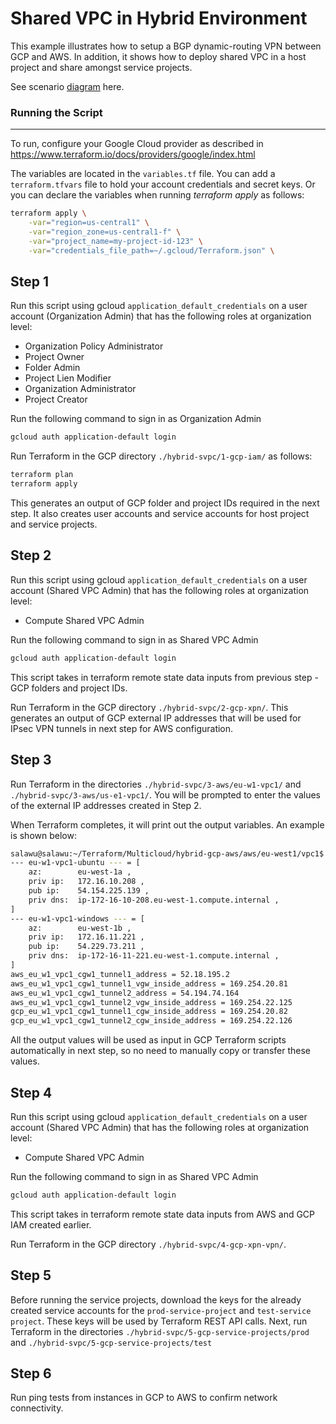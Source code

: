 # Shared VPC in Hybrid Environment

This example illustrates how to setup a BGP dynamic-routing VPN between GCP and AWS. In addition, it shows how to deploy shared VPC in a host project and share amongst service projects.

See scenario [diagram] here.

### Running the Script
---
To run, configure your Google Cloud provider as described in https://www.terraform.io/docs/providers/google/index.html

The variables are located in the `variables.tf` file. You can add a `terraform.tfvars` file to hold your account credentials and secret keys.
Or you can declare the variables when running *terraform apply* as follows:
```sh
terraform apply \
	-var="region=us-central1" \
	-var="region_zone=us-central1-f" \
	-var="project_name=my-project-id-123" \
	-var="credentials_file_path=~/.gcloud/Terraform.json" \
```

## Step 1
Run this script using gcloud `application_default_credentials` on a user account (Organization Admin) that has the following roles at organization level:
- Organization Policy Administrator
- Project Owner
- Folder Admin
- Project Lien Modifier
- Organization Administrator
- Project Creator

Run the following command to sign in as Organization Admin
```sh
gcloud auth application-default login
```

Run Terraform in the GCP directory `./hybrid-svpc/1-gcp-iam/` as follows:
```sh
terraform plan
terraform apply
```
This generates an output of GCP folder and project IDs required in the next step. It also creates user accounts and service accounts for host project and service projects.


## Step 2
Run this script using gcloud `application_default_credentials` on a user account (Shared VPC Admin) that has the following roles at organization level:
- Compute Shared VPC Admin

Run the following command to sign in as Shared VPC Admin
```sh
gcloud auth application-default login
```
This script takes in terraform remote state data inputs from previous step - GCP folders and project IDs.

Run Terraform in the GCP directory `./hybrid-svpc/2-gcp-xpn/`.
This generates an output of GCP external IP addresses that will be used for IPsec VPN tunnels in next step for AWS configuration.

## Step 3
Run Terraform in the directories `./hybrid-svpc/3-aws/eu-w1-vpc1/` and `./hybrid-svpc/3-aws/us-e1-vpc1/`.
You will be prompted to enter the values of the external IP addresses created in Step 2.

When Terraform completes, it will print out the output variables. An example is shown below:
```sh
salawu@salawu:~/Terraform/Multicloud/hybrid-gcp-aws/aws/eu-west1/vpc1$ terraform output
--- eu-w1-vpc1-ubuntu --- = [
    az:        eu-west-1a ,
    priv ip:   172.16.10.208 ,
    pub ip:    54.154.225.139 ,
    priv dns:  ip-172-16-10-208.eu-west-1.compute.internal ,
]
--- eu-w1-vpc1-windows --- = [
    az:        eu-west-1b ,
    priv ip:   172.16.11.221 ,
    pub ip:    54.229.73.211 ,
    priv dns:  ip-172-16-11-221.eu-west-1.compute.internal ,
]
aws_eu_w1_vpc1_cgw1_tunnel1_address = 52.18.195.2
aws_eu_w1_vpc1_cgw1_tunnel1_vgw_inside_address = 169.254.20.81
aws_eu_w1_vpc1_cgw1_tunnel2_address = 54.194.74.164
aws_eu_w1_vpc1_cgw1_tunnel2_vgw_inside_address = 169.254.22.125
gcp_eu_w1_vpc1_cgw1_tunnel1_cgw_inside_address = 169.254.20.82
gcp_eu_w1_vpc1_cgw1_tunnel2_cgw_inside_address = 169.254.22.126
```
All the output values will be used as input in GCP Terraform scripts automatically in next step, so no need to manually copy or transfer these values.

## Step 4
Run this script using gcloud `application_default_credentials` on a user account (Shared VPC Admin) that has the following roles at organization level:
- Compute Shared VPC Admin

Run the following command to sign in as Shared VPC Admin
```sh
gcloud auth application-default login
```
This script takes in terraform remote state data inputs from AWS and GCP IAM created earlier.

Run Terraform in the GCP directory `./hybrid-svpc/4-gcp-xpn-vpn/`.

## Step 5
Before running the service projects, download the keys for the already created service accounts for the `prod-service-project` and `test-service project`. These keys will be used by Terraform REST API calls.
Next, run Terraform in the directories `./hybrid-svpc/5-gcp-service-projects/prod`  and `./hybrid-svpc/5-gcp-service-projects/test`

## Step 6
Run ping tests from instances in GCP to AWS to confirm network connectivity.

[diagram]: <https://storage.googleapis.com/cloud-network-things/multi-cloud/ipsec/shared-vpc-hybrid/hybrid-svpc.png>
